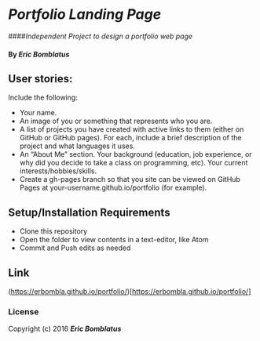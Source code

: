 # _Portfolio Landing Page_

####_Independent Project to design a portfolio web page_

#### By _Eric Bomblatus_

## User stories:
Include the following:
* Your name.
* An image of you or something that represents who you are.
* A list of projects you have created with active links to them (either on GitHub or GitHub pages).
  For each, include a brief description of the project and what languages it uses.
* An “About Me” section.
  Your background (education, job experience, or why did you decide to take a class on programming, etc).
  Your current interests/hobbies/skills.
* Create a gh-pages branch so that you site can be viewed on GitHub Pages at your-username.github.io/portfolio (for example).

## Setup/Installation Requirements
* Clone this repository
* Open the folder to view contents in a text-editor, like Atom
* Commit and Push edits as needed

## Link
(https://erbombla.github.io/portfolio/)[https://erbombla.github.io/portfolio/]

### License

Copyright (c) 2016 **_Eric Bomblatus_**
